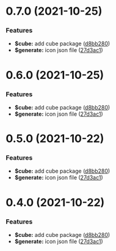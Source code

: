# 0.7.0 (2021-10-25)


### Features

* **$cube:** add cube package ([d8bb280](https://github.com/fe6/icon/commit/d8bb28095cbdc2a47c41590be3f7db0c8b95b8c6))
* **$generate:** icon json file ([27d3ac1](https://github.com/fe6/icon/commit/27d3ac109cb75b611bfdaaf81c2c67d52b9e4a44))



# 0.6.0 (2021-10-25)


### Features

* **$cube:** add cube package ([d8bb280](https://github.com/fe6/icon/commit/d8bb28095cbdc2a47c41590be3f7db0c8b95b8c6))
* **$generate:** icon json file ([27d3ac1](https://github.com/fe6/icon/commit/27d3ac109cb75b611bfdaaf81c2c67d52b9e4a44))



# 0.5.0 (2021-10-22)


### Features

* **$cube:** add cube package ([d8bb280](https://github.com/fe6/icon/commit/d8bb28095cbdc2a47c41590be3f7db0c8b95b8c6))
* **$generate:** icon json file ([27d3ac1](https://github.com/fe6/icon/commit/27d3ac109cb75b611bfdaaf81c2c67d52b9e4a44))



# 0.4.0 (2021-10-22)


### Features

* **$cube:** add cube package ([d8bb280](https://github.com/fe6/icon/commit/d8bb28095cbdc2a47c41590be3f7db0c8b95b8c6))
* **$generate:** icon json file ([27d3ac1](https://github.com/fe6/icon/commit/27d3ac109cb75b611bfdaaf81c2c67d52b9e4a44))




